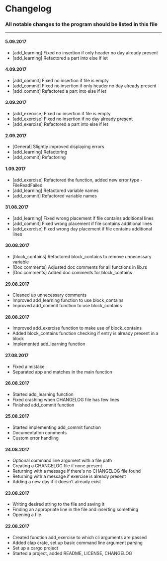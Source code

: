 # Changelog

### All notable changes to the program should be listed in this file

---

#### 5.09.2017

* [add_learning] Fixed no insertion if only header no day already present
* [add_learning] Refactored a part into else if let

#### 4.09.2017

* [add_commit] Fixed no insertion if file is empty
* [add_commit] Fixed no insertion if only header no day already present
* [add_commit] Refactored a part into else if let

#### 3.09.2017

* [add_exercise] Fixed no insertion if file is empty
* [add_exercise] Fixed no insertion if no day already present
* [add_exercise] Refactored a part into else if let

#### 2.09.2017

* [General] Slightly improved displaying errors
* [add_learning] Refactoring
* [add_commit] Refactoring

#### 1.09.2017

* [add_exercise] Refactored the function, added new error type - FileReadFailed
* [add_learning] Refactored variable names
* [add_commit] Refactored variable names

#### 31.08.2017

* [add_learning] Fixed wrong placement if file contains additional lines
* [add_commit] Fixed wrong placement if file contains additional lines
* [add_exercise] Fixed wrong day placement if file contains additional lines

#### 30.08.2017

* [block_contains] Refactored block\_contains to remove unnecessary variable
* [Doc comments] Adjusted doc comments for all functions in lib.rs
* [Doc comments] Added doc comments for block_contains

#### 29.08.2017

* Cleaned up unnecessary comments
* Improved add\_learning function to use block\_contains
* Improved add\_commit function to use block\_contains

#### 28.08.2017

* Improved add\_exercise function to make use of block\_contains
* Added block_contains function checking if entry is already present in a block
* Implemented add_learning function

#### 27.08.2017

* Fixed a mistake
* Separated app and matches in the main function

#### 26.08.2017

* Started add_learning function
* Fixed crashing when CHANGELOG file has few lines
* Finished add_commit function

#### 25.08.2017

* Started implementing add_commit function
* Documentation comments
* Custom error handling

#### 24.08.2017

* Optional command line argument with a file path
* Creating a CHANGELOG file if none present
* Returning with a message if there's no CHANGELOG file found
* Returning with a message if exercise is already present
* Adding a new day if it doesn't already exist

#### 23.08.2017

* Writing desired string to the file and saving it
* Finding an appropriate line in the file and inserting something
* Opening a file

#### 22.08.2017

* Created function add_exercise to which cli arguments are passed
* Added clap crate, set up basic command line argument parsing
* Set up a cargo project
* Started a project, added README, LICENSE, CHANGELOG
